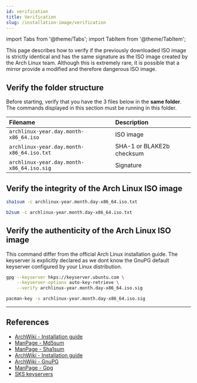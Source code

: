 ```yaml
---
id: verification
title: Verification
slug: /installation-image/verification
---
```


<head>
  <title>Installation image verification | Arcadia</title>
</head>

import Tabs from '@theme/Tabs';
import TabItem from '@theme/TabItem';

This page describes how to verify if the previously downloaded ISO image is strictly identical and has the same signature as the ISO image created by the Arch Linux team. Although this is extremely rare, it is possible that a mirror provide a modified and therefore dangerous ISO image.

## Verify the folder structure

Before starting, verify that you have the 3 files below in the **same folder**. The commands displayed in this section must be running in this folder.

| Filename                                  | Description               |
| :---------------------------------------- | :------------------------ |
| `archlinux-year.day.month-x86_64.iso`     | ISO image                 |
| `archlinux-year.day.month-x86_64.iso.txt` | SHA-1 or BLAKE2b checksum |
| `archlinux-year.day.month-x86_64.iso.sig` | Signature                 |

## Verify the integrity of the Arch Linux ISO image

<Tabs>
  <TabItem value="sha1" label="SHA-1" default>

``` bash
sha1sum -c archlinux-year.month.day-x86_64.iso.txt
```

  </TabItem>
  <TabItem value="b2" label="BLAKE2b">

``` bash
b2sum -c archlinux-year.month.day-x86_64.iso.txt
```

  </TabItem>
</Tabs>

## Verify the authenticity of the Arch Linux ISO image

This command differ from the official Arch Linux installation guide. The keyserver is explicitly declared as we dont know the GnuPG default keyserver configured by your Linux distribution.

<Tabs>
  <TabItem value="anyLinux" label="Any linux distribution" default>

``` bash
gpg --keyserver hkps://keyserver.ubuntu.com \
    --keyserver-options auto-key-retrieve \
    --verify archlinux-year.month.day-x86_64.iso.sig
```

  </TabItem>
  <TabItem value="archLinux" label="Arch Linux">

``` bash
pacman-key -v archlinux-year.month.day-x86_64.iso.sig
```

  </TabItem>
</Tabs>

---

## References

- [ArchWiki - Installation guide](https://wiki.archlinux.org/index.php/Installation_guide#Verify_signature)
- [ManPage - Md5sum](https://jlk.fjfi.cvut.cz/arch/manpages/man/core/coreutils/md5sum.1.en)
- [ManPage - Sha1sum](https://jlk.fjfi.cvut.cz/arch/manpages/man/core/coreutils/sha1sum.1.en)
- [ArchWiki - Installation guide](https://wiki.archlinux.org/index.php/Installation_guide#Verify_signature)
- [ArchWiki - GnuPG](https://wiki.archlinux.org/index.php/GnuPG#Use_a_keyserver)
- [ManPage - Gpg](https://jlk.fjfi.cvut.cz/arch/manpages/man/core/gnupg/gpg.1.en)
- [SKS keyservers](https://sks-keyservers.net/)
